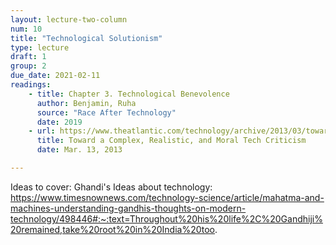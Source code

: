 ```yaml
---
layout: lecture-two-column
num: 10
title: "Technological Solutionism"
type: lecture
draft: 1
group: 2
due_date: 2021-02-11
readings:
    - title: Chapter 3. Technological Benevolence
      author: Benjamin, Ruha
      source: "Race After Technology"
      date: 2019
    - url: https://www.theatlantic.com/technology/archive/2013/03/toward-a-complex-realistic-and-moral-tech-criticism/273996/
      title: Toward a Complex, Realistic, and Moral Tech Criticism
      date: Mar. 13, 2013

---
```


Ideas to cover: 
Ghandi's Ideas about technology: https://www.timesnownews.com/technology-science/article/mahatma-and-machines-understanding-gandhis-thoughts-on-modern-technology/498446#:~:text=Throughout%20his%20life%2C%20Gandhiji%20remained,take%20root%20in%20India%20too.

